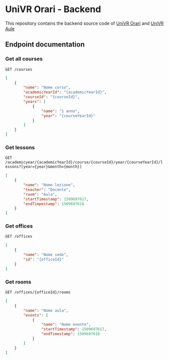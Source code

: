 # UniVR Orari - Backend
This repository contains the backend source code of [UniVR Orari](https://github.com/francescotonini/univrorari-app) and [UniVR Aule](https://github.com/francescotonini/univraule)

## Endpoint documentation
### Get all courses
`GET /courses`

```json
[
	{
		"name": "Nome corso",
		"academicYearId": "{academicYearId}",
		"courseId": "{courseId}", 
		"years": [
			{
				"name": "1 anno",
				"year": "{courseYearId}"
			}
		]
	}
]
```

### Get lessons
`GET /academicyear/{academicYearId}/course/{courseId}/year/{courseYearId}/lessons?[year={year}&month={month}]`

```json
[
	{
		"name": "Nome lezione",
		"teacher": "Docente",
		"room": "Aula",
		"startTimestamp": 1509697617,
		"endTimpestamp": 1509697618
	}
]
```

### Get offices
`GET /offices`

```json
[
	{
		"name": "Nome sede",
		"id": "{officeId}"
	}
]
```

### Get rooms
`GET /offices/{officeId}/rooms`

```json
[
	{
		"name": "Nome aula",
		"events": [
			{
				"name": "Nome evento",
				"startTimestamp": 1509697617,
				"endTimestamp": 1509697618
			}
		]
	}
]
```